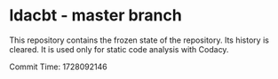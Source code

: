 # ldacbt - master branch

This repository contains the frozen state of the repository.
Its history is cleared. It is used only for static code
analysis with Codacy.

Commit Time: 1728092146